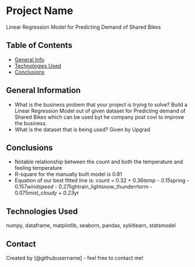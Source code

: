 # Project Name
Linear Regression Model for Predicting Demand of Shared Bikes


## Table of Contents
* [General Info](#general-information)
* [Technologies Used](#technologies-used)
* [Conclusions](#conclusions)

## General Information
- What is the business probem that your project is trying to solve?
Build a Linear Regression Model out of given dataset for Predicting demand of Shared Bikes which can be used byt he company post covi to improve the business.
- What is the dataset that is being used?
Given by Upgrad

## Conclusions
- Notable relationship between the count and both the temperature and feeling temperature
- R-square for the manually built model is 0.81
- Equation of our best fitted line is:
count = 0.32 + 0.36*temp - 0.15*spring - 0.157*windspeed - 0.27*lightrain_lightsnow_thunderrtorm - 0.075*mist_cloudy + 0.23*yr

## Technologies Used
numpy, dataframe, matplotlib, seaborn, pandas, sykitlearn, statsmodel

<!-- As the libraries versions keep on changing, it is recommended to mention the version of library used in this project -->

## Contact
Created by [@githubusername] - feel free to contact me!
